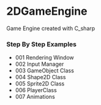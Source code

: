 # 2DGameEngine
Game Engine created with C_sharp
### Step By Step Examples

- 001 Rendering Window
- 002 Input Manager
- 003 GameObject Class
- 004 Shape2D Class
- 005 Sprite2D Class
- 006 PlayerClass
- 007 Animations
